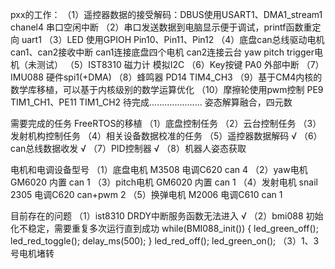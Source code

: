 pxx的工作：
（1）遥控器数据的接受解码：DBUS使用USART1、DMA1_stream1 chanel4 串口空闲中断
（2）串口发送数据到电脑显示便于调试，printf函数重定向 uart1 
（3）LED 使用GPIOH Pin10、Pin11、Pin12 
（4）底盘can总线驱动电机 can1、can2接收中断
    can1连接底盘四个电机
    can2连接云台 yaw pitch trigger电机（未测试）
（5）IST8310 磁力计 模拟I2C
（6）Key按键 PA0 外部中断
（7）IMU088 硬件spi1(+DMA)
（8）蜂鸣器 PD14 TIM4_CH3
（9）基于CM4内核的数学库移植，可以基于内核级别的数学运算优化
（10）摩擦轮使用pwm控制  PE9 TIM1_CH1、PE11 TIM1_CH2
 待完成.....................
 	姿态解算融合，四元数


需要完成的任务
FreeRTOS的移植
（1）底盘控制任务
（2）云台控制任务
（3）发射机构控制任务
（4）相关设备数据校准的任务
（5）遥控器数据解码             √
（6）can总线数据收发            √
（7）PID控制器				    √
（8）机器人姿态获取

电机和电调设备型号
（1）底盘电机		M3508		电调C620		can   	 	4
（2）yaw电机 	   GM6020		  内置			can			1
（3）pitch电机	   GM6020		  内置			can			1
（4）发射电机    snail 2305		电调C620	  can+pwm		2
（5）换弹电机       M2006		电调C610		can			1

目前存在的问题
（1）ist8310 DRDY中断服务函数无法进入                  √
（2）bmi088  初始化不稳定，需要重复多次运行直到成功
    while(BMI088_init())
	{
		led_green_off();
		led_red_toggle();
		delay_ms(500);
	}
	led_red_off();
	led_green_on();
（3）1、3号电机堵转
